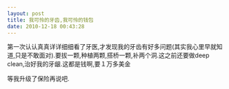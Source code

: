 ```yaml
---
layout: post
title: 我可怜的牙齿,我可怜的钱包
date: 2010-12-18 00:43:28
---
```




第一次认认真真详详细细看了牙医,才发现我的牙齿有好多问题(其实我心里早就知道,只是不敢面对).要拔一颗,种植两颗,搭桥一颗,补两个洞.这之前还要做deep　clean,治好我的牙龈.这都是钱啊,要１万多美金


等我升级了保险再说吧.


